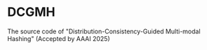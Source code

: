 # DCGMH
The source code of "Distribution-Consistency-Guided Multi-modal Hashing" (Accepted by AAAI 2025)

